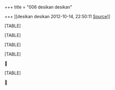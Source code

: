 +++
title = "006 desikan desikan"

+++
[[desikan desikan	2012-10-14, 22:50:11 [Source](https://groups.google.com/g/bvparishat/c/u3NHRw7BO4Y)]]



[TABLE]

[TABLE]

[TABLE]

[TABLE]



[TABLE]




